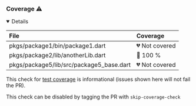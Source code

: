 ### Coverage :warning:

<details open>
<summary>
Details
</summary>

| File | Coverage |
| :--- | :--- |
|pkgs/package1/bin/package1.dart| :broken_heart: Not covered |
|pkgs/package2/lib/anotherLib.dart| :green_heart: 100 % |
|pkgs/package5/lib/src/package5_base.dart| :broken_heart: Not covered |

This check for [test coverage](https://github.com/dart-lang/ecosystem/wiki/Test-Coverage) is informational (issues shown here will not fail the PR).


This check can be disabled by tagging the PR with `skip-coverage-check`
</details>

